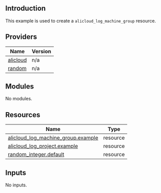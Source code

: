 <!-- BEGIN_TF_DOCS -->
## Introduction

This example is used to create a `alicloud_log_machine_group` resource.

## Providers

| Name | Version |
|------|---------|
| <a name="provider_alicloud"></a> [alicloud](#provider\_alicloud) | n/a |
| <a name="provider_random"></a> [random](#provider\_random) | n/a |

## Modules

No modules.

## Resources

| Name | Type |
|------|------|
| [alicloud_log_machine_group.example](https://registry.terraform.io/providers/aliyun/alicloud/latest/docs/resources/log_machine_group) | resource |
| [alicloud_log_project.example](https://registry.terraform.io/providers/aliyun/alicloud/latest/docs/resources/log_project) | resource |
| [random_integer.default](https://registry.terraform.io/providers/hashicorp/random/latest/docs/resources/integer) | resource |

## Inputs

No inputs.
<!-- END_TF_DOCS -->    